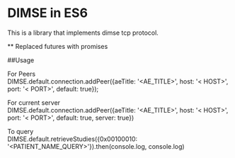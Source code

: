 DIMSE in ES6
============

This is a library that implements dimse tcp protocol.

** Replaced futures with promises

##Usage

For Peers  
DIMSE.default.connection.addPeer({aeTitle: '<AE_TITLE>', host: '< HOST>', port: '< PORT>', default: true});

For current server  
DIMSE.default.connection.addPeer({aeTitle: '<AE_TITLE>', host: '< HOST>', port: '< PORT>', default: true, server: true})

To query  
DIMSE.default.retrieveStudies({0x00100010: '<PATIENT_NAME_QUERY>'}).then(console.log, console.log)